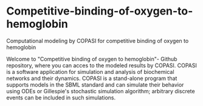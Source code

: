 # Competitive-binding-of-oxygen-to-hemoglobin
Computational modeling by COPASI for competitive binding of oxygen to hemoglobin

Welcome to "Competitive binding of oxygen to hemoglobin"- Github repository, where you can acces to the modeled results by COPASI. COPASI is a software application for simulation and analysis of biochemical networks and their dynamics. COPASI is a stand-alone program that supports models in the SBML standard and can simulate their behavior using ODEs or Gillespie's stochastic simulation algorithm; arbitrary discrete events can be included in such simulations.
